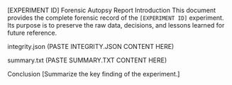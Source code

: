 
[EXPERIMENT ID] Forensic Autopsy Report
Introduction
This document provides the complete forensic record of the `[EXPERIMENT ID]` experiment.
Its purpose is to preserve the raw data, decisions, and lessons learned for future reference.


integrity.json
(PASTE INTEGRITY.JSON CONTENT HERE)


summary.txt
(PASTE SUMMARY.TXT CONTENT HERE)


Conclusion
[Summarize the key finding of the experiment.]
